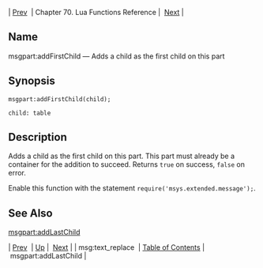 | [Prev](lua.ref.msg_text_replace)  | Chapter 70. Lua Functions Reference |  [Next](lua.ref.msgpart_addLastChild) |

<a name="lua.ref.msgpart_addFirstChild"></a>
## Name

msgpart:addFirstChild — Adds a child as the first child on this part

<a name="idp17012768"></a>
## Synopsis

`msgpart:addFirstChild(child);`

`child: table`<a name="idp17015696"></a>
## Description

Adds a child as the first child on this part. This part must already be a container for the addition to succeed. Returns `true` on success, `false` on error.

Enable this function with the statement `require('msys.extended.message');`.

<a name="idp17019488"></a>
## See Also

[msgpart:addLastChild](lua.ref.msgpart_addLastChild "msgpart:addLastChild")

| [Prev](lua.ref.msg_text_replace)  | [Up](lua.function.details) |  [Next](lua.ref.msgpart_addLastChild) |
| msg:text_replace  | [Table of Contents](index) |  msgpart:addLastChild |

